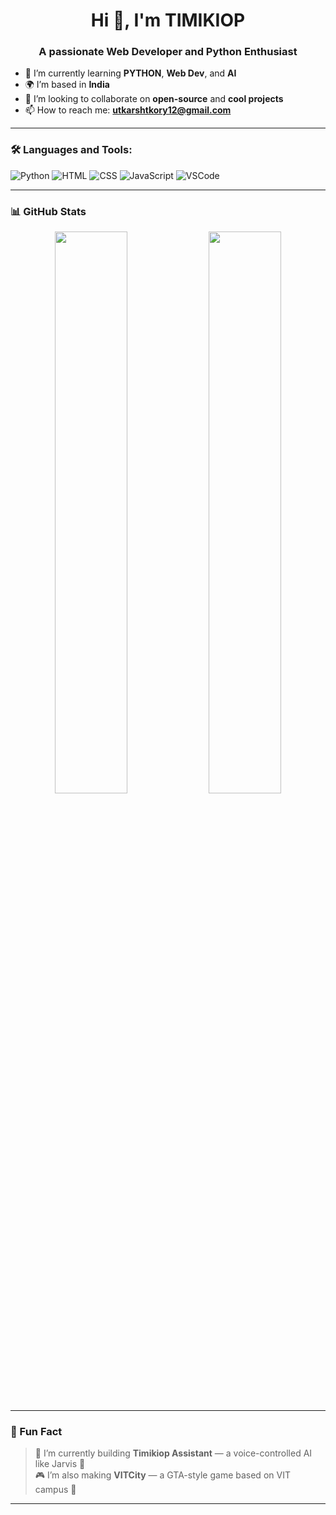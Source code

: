<h1 align="center">Hi 👋, I'm TIMIKIOP</h1>
<h3 align="center">A passionate Web Developer and Python Enthusiast</h3>

- 🌱 I’m currently learning **PYTHON**, **Web Dev**, and **AI**
- 🌍 I’m based in **India**
- 👯 I’m looking to collaborate on **open-source** and **cool projects**
- 📫 How to reach me: **utkarshtkory12@gmail.com**

---

### 🛠️ Languages and Tools:

![Python](https://img.shields.io/badge/Python-3776AB?style=for-the-badge&logo=python&logoColor=white)
![HTML](https://img.shields.io/badge/HTML5-E34F26?style=for-the-badge&logo=html5&logoColor=white)
![CSS](https://img.shields.io/badge/CSS3-1572B6?style=for-the-badge&logo=css3&logoColor=white)
![JavaScript](https://img.shields.io/badge/JavaScript-F7DF1E?style=for-the-badge&logo=javascript&logoColor=black)
![VSCode](https://img.shields.io/badge/VS_Code-007ACC?style=for-the-badge&logo=visual-studio-code&logoColor=white)

---

### 📊 GitHub Stats

<p align="center">
  <img src="https://github-readme-stats.vercel.app/api?username=TIMIKIOP&show_icons=true&theme=radical" width="48%" />
  <img src="https://github-readme-streak-stats.herokuapp.com/?user=TIMIKIOP&theme=radical" width="48%" />
</p>

---

### 🎯 Fun Fact

> 🧠 I’m currently building **Timikiop Assistant** — a voice-controlled AI like Jarvis 🧠  
> 🎮 I’m also making **VITCity** — a GTA-style game based on VIT campus 🚗

---
